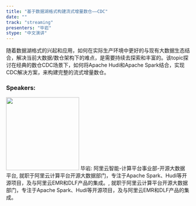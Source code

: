 ```yaml
---
title: "基于数据湖格式构建流式增量数仓——CDC"
date: "" 
track: "streaming"
presenters: "毕岩"
stype: "中文演讲"
---
```

随着数据湖格式的兴起和应用，如何在实际生产环境中更好的与现有大数据生态结合，解决当前大数据/数仓架构下的难点，是需要持续去探索和丰富的。该topic探讨在经典的数仓CDC场景下，如何将Apache Hudi和Apache Spark结合，实现CDC解决方案，来构建完整的流式增量数仓。
 ### Speakers: 
 <img src="images/speaker/1093.png" width="200" />
 毕岩: 阿里云智能-计算平台事业部-开源大数据平台, 就职于阿里云计算平台开源大数据部门，专注于Apache Spark、Hudi等开源项目，及与阿里云EMR和DLF产品的集成。, 就职于阿里云计算平台开源大数据部门，专注于Apache Spark、Hudi等开源项目，及与阿里云EMR和DLF产品的集成。
 